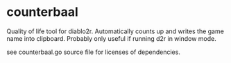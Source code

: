 # counterbaal
Quality of life tool for diablo2r. Automatically counts up and writes the game name into clipboard.
Probably only useful if running d2r in window mode.


see counterbaal.go source file for licenses of dependencies.
